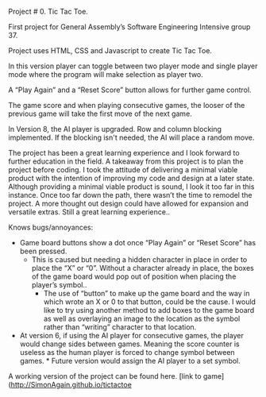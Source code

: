 Project # 0. Tic Tac Toe.

First project for General Assembly’s Software Engineering Intensive group 37.

Project uses HTML, CSS and Javascript to create Tic Tac Toe.

In this version player can toggle between two player mode and single player mode where the program will make selection as player two.

A “Play Again” and a “Reset Score” button allows for further game control.

The game score and when playing consecutive games, the looser of the previous game will take the first move of the next game.

In Version 8, the AI player is upgraded. Row and column blocking implemented. If the blocking isn't needed, the AI will place a random move.

The project has been a great learning experience and I look forward to further education in the field. A takeaway from this project is to plan the project before coding. I took the attitude of delivering a minimal viable product with the intention of improving my code and design at a later state. Although providing a minimal viable product is sound, I look it too far in this instance. Once too far down the path, there wasn’t the time to remodel the project. A more thought out design could have allowed for expansion and versatile extras. Still a great learning experience..

Knows bugs/annoyances:
* Game board buttons show a dot once “Play Again” or “Reset Score” has been pressed.
    * This is caused but needing a hidden character in place in order to place the “X” or “0”. Without a character  already in place, the boxes of the game board would pop out of position when placing the player’s symbol..
	  * The use of “button” to make up the game board and the way in which wrote an X or 0 to that button, could be the cause. I would like to try using another method to add boxes to the game board as well as overlaying an image to the location as the symbol rather than “writing” character to that location.
* At version 6, if using the AI player for consecutive games, the player would change sides between games. Meaning the score counter is useless as the human player is forced to change symbol between games.
	  * Future version would assign the AI player to a set symbol.

A working version of the project can be found here. [link to game](http://SimonAgain.github.io/tictactoe
